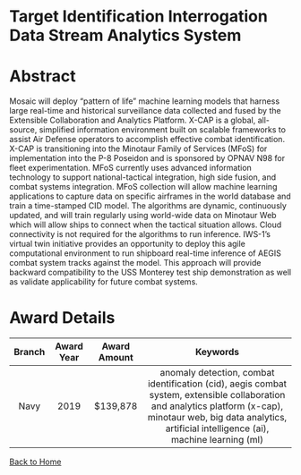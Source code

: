 
Target Identification Interrogation Data Stream Analytics System
================================================================

# Abstract


Mosaic will deploy “pattern of life” machine learning models that harness large real-time and historical surveillance data collected and fused by the Extensible Collaboration and Analytics Platform. X-CAP is a global, all-source, simplified information environment built on scalable frameworks to assist Air Defense operators to accomplish effective combat identification. X-CAP is transitioning into the Minotaur Family of Services (MFoS) for implementation into the P-8 Poseidon and is sponsored by OPNAV N98 for fleet experimentation. MFoS currently uses advanced information technology to support national-tactical integration, high side fusion, and combat systems integration. MFoS collection will allow machine learning applications to capture data on specific airframes in the world database and train a time-stamped CID model. The algorithms are dynamic, continuously updated, and will train regularly using world-wide data on Minotaur Web which will allow ships to connect when the tactical situation allows. Cloud connectivity is not required for the algorithms to run inference. IWS-1’s virtual twin initiative provides an opportunity to deploy this agile computational environment to run shipboard real-time inference of AEGIS combat system tracks against the model. This approach will provide backward compatibility to the USS Monterey test ship demonstration as well as validate applicability for future combat systems.  

# Award Details

|Branch|Award Year|Award Amount|Keywords|
| :---: | :---: | :---: | :---: |
|Navy|2019|$139,878|anomaly detection, combat identification (cid), aegis combat system, extensible collaboration and analytics platform (x-cap), minotaur web, big data analytics, artificial intelligence (ai), machine learning (ml)|
  
  


[Back to Home](https://github.com/chrischow/dod_sbir_awards#2024)